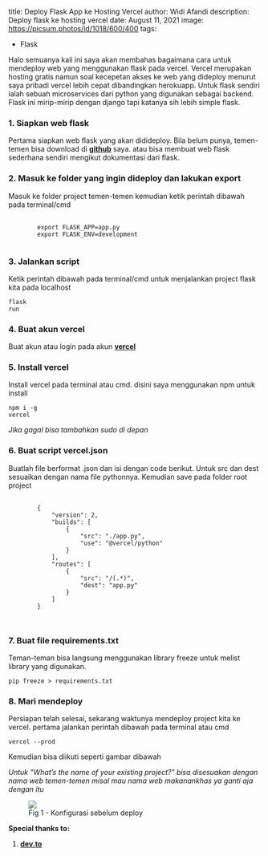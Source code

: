 title: Deploy Flask App ke Hosting Vercel
author: Widi Afandi
description: Deploy flask ke hosting vercel
date: August 11, 2021
image: https://picsum.photos/id/1018/600/400
tags:
  - Flask
 
Halo semuanya kali ini saya akan membahas bagaimana cara untuk mendeploy web yang menggunakan flask pada vercel.
Vercel merupakan hosting gratis namun soal kecepetan akses ke web yang dideploy menurut saya pribadi vercel lebih cepat dibandingkan herokuapp.
Untuk flask sendiri ialah sebuah microservices dari python yang digunakan sebagai backend. Flask ini mirip-mirip dengan django tapi katanya sih lebih simple flask.

### **1. Siapkan web flask**
Pertama siapkan web flask yang akan didideploy. Bila belum punya, temen-temen bisa download di <a href="https://github.com/technisekai/flask-project" target="_blank">**github**</a> saya. 
atau bisa membuat web flask sederhana sendiri mengikut dokumentasi dari flask.

### **2. Masuk ke folder yang ingin dideploy dan lakukan export**
Masuk ke folder project temen-temen kemudian ketik perintah dibawah pada terminal/cmd
<pre>
	<code class="language-bash ">
		export FLASK_APP=app.py
		export FLASK_ENV=development
	</code>
</pre>

### **3. Jalankan script**
Ketik perintah dibawah pada terminal/cmd untuk menjalankan project flask kita pada localhost <pre><code class="language-bash">flask run</code></pre>

### **4. Buat akun vercel**
Buat akun atau login pada akun <a href="https://vercel.com/login" target="_blank">**vercel**</a>

### **5. Install vercel**
Install vercel pada terminal atau cmd. disini saya menggunakan npm untuk install<pre><code class="language-bash">npm i -g vercel</code></pre>
*Jika gagal bisa tambahkan sudo di depan*

### **6. Buat script vercel.json**
Buatlah file berformat .json dan isi dengan code berikut. Untuk src dan dest sesuaikan dengan nama file pythonnya. Kemudian save pada folder root project
<pre>
	<code class="language-javascript">
		{
			"version": 2,
			"builds": [
				{
					"src": "./app.py",
					"use": "@vercel/python"
				}
			],
			"routes": [
				{
					"src": "/(.*)",
					"dest": "app.py"
				}
			]
		}

	</code>
</pre>

### **7. Buat file requirements.txt**
Teman-teman bisa langsung menggunakan library freeze untuk melist library yang digunakan.
<pre><code class="language-bash ">pip freeze > requirements.txt</code></pre>

### **8. Mari mendeploy**
Persiapan telah selesai, sekarang waktunya mendeploy project kita ke vercel. pertama jalankan perintah dibawah pada terminal atau cmd
<pre><code class="language-bash ">vercel --prod</code></pre>
Kemudian bisa diikuti seperti gambar dibawah

*Untuk "What’s the name of your existing project?" bisa disesuakan dengan nama web temen-temen misal mau nama web
makanankhas ya ganti aja dengan itu*
<figure><img src="{{ url_for('static', filename='assets/images/articles-image/deploy_flask_app_vercel/step-7.png') }}" class="mx-auto mt-2 md:w-4/5 sm:w-96"><figcaption class="text-sm font-bold text-center lg:text-base">Fig 1 - Konfigurasi sebelum deploy</figcaption></figure>

**Special thanks to:** 

1. [**dev.to**](https://dev.to/andrewbaisden/how-to-deploy-a-python-flask-app-to-vercel-2o5k)
